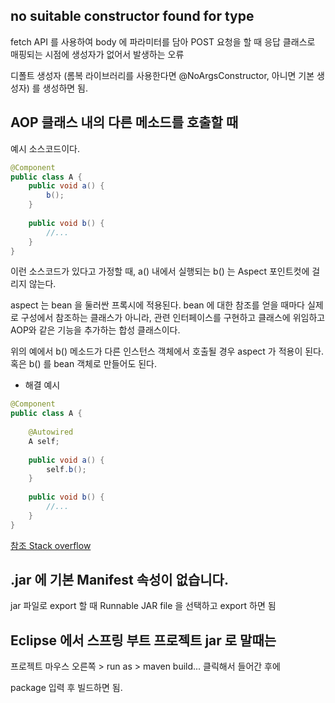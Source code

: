 ## no suitable constructor found for type

fetch API 를 사용하여 body 에 파라미터를 담아 POST 요청을 할 때 응답 클래스로 매핑되는 시점에 생성자가 없어서 발생하는 오류

디폴트 생성자 (롬복 라이브러리를 사용한다면 @NoArgsConstructor, 아니면 기본 생성자) 를 생성하면 됨.

## AOP 클래스 내의 다른 메소드를 호출할 때

예시 소스코드이다.

```java
@Component
public class A {
    public void a() {
        b();
    }
    
    public void b() {
        //...
    }
}
```

이런 소스코드가 있다고 가정할 때, a() 내에서 실행되는 b() 는 Aspect 포인트컷에 걸리지 않는다.

aspect 는 bean 을 둘러싼 프록시에 적용된다.
bean 에 대한 참조를 얻을 때마다 실제로 구성에서 참조하는 클래스가 아니라, 관련 인터페이스를 구현하고 클래스에 위임하고 AOP와 같은 기능을 추가하는
합성 클래스이다.

위의 예에서 b() 메소드가 다른 인스턴스 객체에서 호출될 경우 aspect 가 적용이 된다.
혹은 b() 를 bean 객체로 만들어도 된다.

- 해결 예시

```java
@Component
public class A {
    
    @Autowired
    A self;
    
    public void a() {
        self.b();
    }
    
    public void b() {
        //...
    }
}
```

[참조 Stack overflow](https://stackoverflow.com/questions/13564627/spring-aop-not-working-for-method-call-inside-another-method)


## .jar 에 기본 Manifest 속성이 없습니다.

jar 파일로 export 할 때 Runnable JAR file 을 선택하고 export 하면 됨

## Eclipse 에서 스프링 부트 프로젝트 jar 로 말때는

프로젝트 마우스 오른쪽 > run as > maven build... 클릭해서 들어간 후에

package 입력 후 빌드하면 됨.